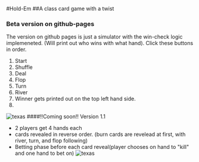#Hold-Em
##A class card game with a twist
### Beta version on github-pages
The version on github pages is just a simulator with the win-check logic implemeneted. (Will print out who wins with what hand). Click these buttons in order.

1. Start
2. Shuffle
3. Deal
4. Flop
5. Turn
6. River
7. Winner gets printed out on the top left hand side.
8. 
![texas](https://i.imgur.com/67QPbhS.png)
####!!Coming soon!! Version 1.1
- 2 players get 4 hands each
- cards revealed in reverse order. (burn cards are revelead at first, with river, turn, and flop following)
- Betting phase before each card reveal(player chooses on hand to "kill" and one hand to bet on)
![texas](https://i.imgur.com/1airCTA.png)
